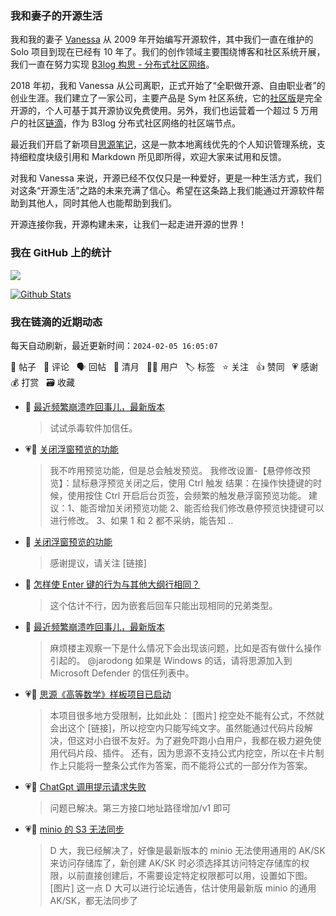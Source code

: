 ### 我和妻子的开源生活

我和我的妻子 [Vanessa](https://github.com/Vanessa219) 从 2009 年开始编写开源软件，其中我们一直在维护的 Solo 项目到现在已经有 10 年了。我们的创作领域主要围绕博客和社区系统开展，我们一直在努力实现 [B3log 构思 - 分布式社区网络](https://ld246.com/article/1546941897596)。

2018 年初，我和 Vanessa 从公司离职，正式开始了“全职做开源、自由职业者”的创业生涯。我们建立了一家公司，主要产品是 Sym 社区系统，它的[社区版](https://github.com/88250/symphony)是完全开源的，个人可基于其开源协议免费使用。另外，我们也运营着一个超过 5 万用户的社区[链滴](https://ld246.com)，作为 B3log 分布式社区网络的社区端节点。

最近我们开启了新项目[思源笔记](https://github.com/siyuan-note/siyuan)，这是一款本地离线优先的个人知识管理系统，支持细粒度块级引用和 Markdown 所见即所得，欢迎大家来试用和反馈。

对我和 Vanessa 来说，开源已经不仅仅只是一种爱好，更是一种生活方式，我们对这条“开源生活”之路的未来充满了信心。希望在这条路上我们能通过开源软件帮助到其他人，同时其他人也能帮助到我们。

开源连接你我，开源构建未来，让我们一起走进开源的世界！

### 我在 GitHub 上的统计

<a title="Hits" target="_blank" href="https://github.com/88250/88250"><img src="https://hits.b3log.org/88250/88250.svg"></a>

[![Github Stats](https://github-readme-stats.vercel.app/api?username=88250&theme=tokyonight&show_icons=true)](https://github.com/88250)

<!--events start -->

### 我在链滴的近期动态

每天自动刷新，最近更新时间：`2024-02-05 16:05:07`

📝 帖子 &nbsp; 💬 评论 &nbsp; 🗣 回帖 &nbsp; 🌙 清月 &nbsp; 👨‍💻 用户 &nbsp; 🏷️ 标签 &nbsp; ⭐️ 关注 &nbsp; 👍 赞同 &nbsp; 💗 感谢 &nbsp; 💰 打赏 &nbsp; 🗃 收藏

* 💬 [最近频繁崩溃咋回事儿，最新版本](https://ld246.com/article/1707052281220/comment/1707110466621#comments)

  > 试试杀毒软件加信任。
* 💗📝 [关闭浮窗预览的功能](https://ld246.com/article/1707025017418)

  > 我不咋用预览功能，但是总会触发预览。 我修改设置-【悬停修改预览】：鼠标悬浮预览关闭之后，使用 Ctrl 触发 结果：在操作快捷键的时候，使用按住 Ctrl 开启后台页签，会频繁的触发悬浮窗预览功能。 建议：1、能否增加关闭预览功能 2、能否给我们修改悬停预览快捷键可以进行修改。 3、如果 1 和 2 都不采纳，能告知 ..
* 💬 [关闭浮窗预览的功能](https://ld246.com/article/1707025017418/comment/1707102867685#comments)

  > 感谢提议，请关注 [链接]
* 💬 [怎样使 Enter 键的行为与其他大纲行相同？](https://ld246.com/article/1707064913244/comment/1707102679215#comments)

  > 这个估计不行，因为嵌套后回车只能出现相同的兄弟类型。
* 💬 [最近频繁崩溃咋回事儿，最新版本](https://ld246.com/article/1707052281220/comment/1707102607609#comments)

  > 麻烦楼主观察一下是什么情况下会出现该问题，比如是否有做什么操作引起的。 @jarodong 如果是 Windows 的话，请将思源加入到 Microsoft Defender 的信任列表中。
* 💗💬 [思源《高等数学》样板项目已启动](https://ld246.com/article/1706783981421/comment/1707072013262#comments)

  > 本项目很多地方受限制，比如此处： [图片] 挖空处不能有公式，不然就会出这个 [链接]，所以挖空内只能写纯文字。虽然能通过代码片段解决，但这对小白很不友好。为了避免吓跑小白用户，我都在极力避免使用代码片段、插件。 还有，因为思源不支持公式内挖空，所以在卡片制作上只能将一整条公式作为答案，而不能将公式的一部分作为答案。
* 💗💬 [ChatGpt 调用提示请求失败](https://ld246.com/article/1707033037823/comment/1707099024996#comments)

  > 问题已解决。第三方接口地址路径增加/v1 即可
* 💗💬 [minio 的 S3 无法同步](https://ld246.com/article/1707027991509/comment/1707097381400#comments)

  > D 大，我已经解决了，好像是最新版本的 minio 无法使用通用的 AK/SK 来访问存储库了，新创建 AK/SK 时必须选择其访问特定存储库的权限，以前直接创建后，不需要设定特定权限都可以用，设置如下图。 [图片] 这一点 D 大可以进行论坛通告，估计使用最新版 minio 的通用 AK/SK，都无法同步了


<!--events end -->

